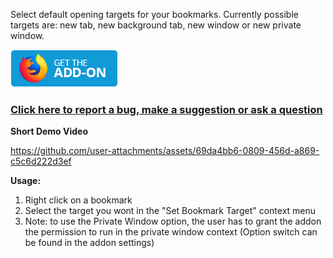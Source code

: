 Select default opening targets for your bookmarks. Currently possible targets are: new tab, new background tab, new window or new private window. 

[![](https://raw.githubusercontent.com/igorlogius/igorlogius/main/geFxAddon.png)](https://addons.mozilla.org/firefox/addon/set-bookmark-target/)

### [Click here to report a bug, make a suggestion or ask a question](https://github.com/igorlogius/igorlogius/issues/new/choose)


<b>Short Demo Video</b>

https://github.com/user-attachments/assets/69da4bb6-0809-456d-a869-c5c6d222d3ef

<b>Usage:</b>
<ol>
  <li>Right click on a bookmark</li>
  <li>Select the target you wont in the "Set Bookmark Target" context menu </li>
  <li>Note: to use the Private Window option, the user has to grant the addon the permission to run in the private window context (Option switch can be found in the addon settings)</li>
</ol>

